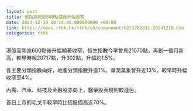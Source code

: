 ```yaml
---
layout: post
title: 恒指高開逾600點隨後升幅收窄
date: 2024-12-10 10:14:06.000000000 +08:00
link: https://news.rthk.hk/rthk/ch/component/k2/1782811-20241210.htm
categories: rthk
---
```


港股高開逾600點後升幅顯著收窄，恒生指數今早曾見21070點，再創一個月新高，較早時報20717點，升302點，升幅約1.5%。

各主要分類指數向好，地產分類指數升逾1%。華潤萬象曾升近13%，較早時升幅收窄至4%。

內需、汽車、科技及金融股亦向上，醫藥股表現則較遜色。

首日上市的毛戈平較早時比招股價高近70%。
